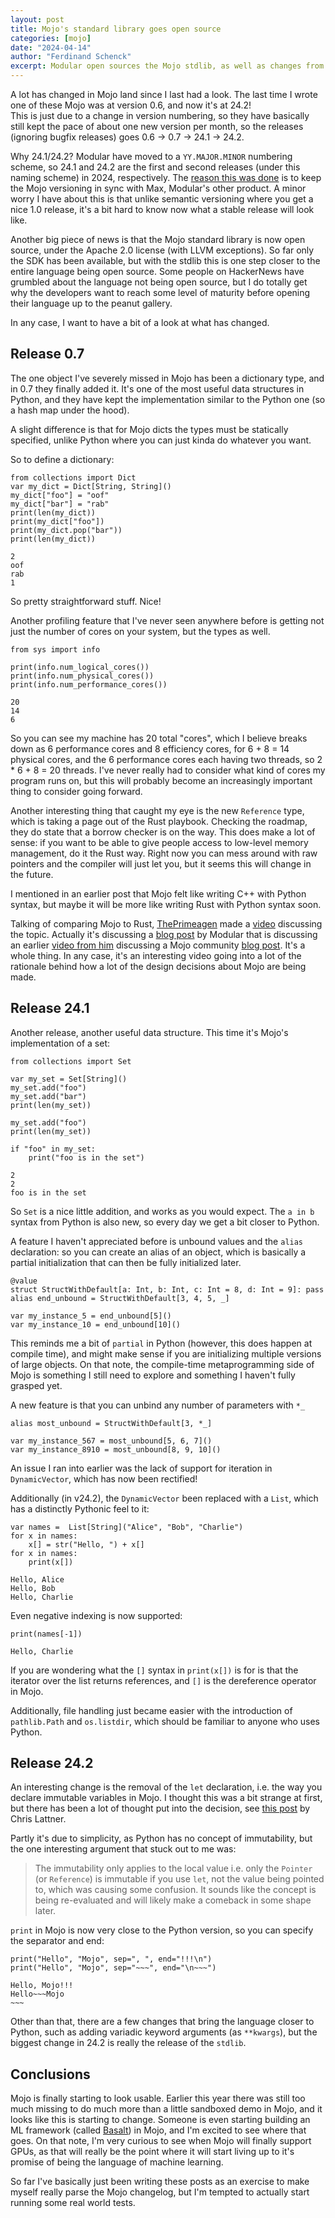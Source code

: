 ```yaml
---
layout: post
title: Mojo's standard library goes open source
categories: [mojo]
date: "2024-04-14"
author: "Ferdinand Schenck"
excerpt: Modular open sources the Mojo stdlib, as well as changes from version 0.7 up to the current 24.2 (new numbering scheme). 
---
```


A lot has changed in Mojo land since I last had a look. The last time I wrote one of these Mojo was at version 0.6, and now it's at 24.2!  
This is just due to a change in version numbering, so they have basically still kept the pace of about one new version per month, so the releases (ignoring bugfix releases) goes 0.6 -> 0.7 -> 24.1 -> 24.2.  

Why 24.1/24.2? Modular have moved to a `YY.MAJOR.MINOR` numbering scheme, so 24.1 and 24.2 are the first and second releases (under this naming scheme) in 2024, respectively. The [reason this was done](https://www.modular.com/blog/max-is-here-what-does-that-mean-for-mojo) is to keep the Mojo versioning in sync with Max, Modular's other product. A minor worry I have about this is that unlike semantic versioning where you get a nice 1.0 release, it's a bit hard to know now what a stable release will look like.   

Another big piece of news is that the Mojo standard library is now open source, under the Apache 2.0 license (with LLVM exceptions). So far only the SDK has been available, but with the stdlib this is one step closer to the entire language being open source. Some people on HackerNews have grumbled about the language not being open source, but I do totally get why the developers want to reach some level of maturity before opening their language up to the peanut gallery.

In any case, I want to have a bit of a look at what has changed. 

## Release 0.7 

The one object I've severely missed in Mojo has been a dictionary type, and in 0.7 they finally added it. It's one of the most useful data structures in Python, and they have kept the implementation similar to the Python one (so a hash map under the hood). 

A slight difference is that for Mojo dicts the types must be statically specified, unlike Python where you can just kinda do whatever you want. 

So to define a dictionary: 


```mojo
from collections import Dict
var my_dict = Dict[String, String]()
my_dict["foo"] = "oof"
my_dict["bar"] = "rab"
print(len(my_dict))      
print(my_dict["foo"])      
print(my_dict.pop("bar"))  
print(len(my_dict))      
```

    2
    oof
    rab
    1


So pretty straightforward stuff. Nice!

Another profiling feature that I've never seen anywhere before is getting not just the number of cores on your system, but the types as well. 


```mojo
from sys import info

print(info.num_logical_cores())
print(info.num_physical_cores())
print(info.num_performance_cores())
```

    20
    14
    6


So you can see my machine has 20 total "cores", which I believe breaks down as 6 performance cores and 8 efficiency cores, for 6 + 8 = 14 physical cores, and the 6 performance cores each having two threads, so 2 * 6 + 8 = 20 threads. I've never really had to consider what kind of cores my program runs on, but this will probably become an increasingly important thing to consider going forward. 

Another interesting thing that caught my eye is the new `Reference` type, which is taking a page out of the Rust playbook. Checking the roadmap, they do state that a borrow checker is on the way. This does make a lot of sense: if you want to be able to give people access to low-level memory management, do it the Rust way. Right now you can mess around with raw pointers and the compiler will just let you, but it seems this will change in the future. 

I mentioned in an earlier post that Mojo felt like writing C++ with Python syntax, but maybe it will be more like writing Rust with Python syntax soon. 

Talking of comparing Mojo to Rust, [ThePrimeagen](https://twitter.com/ThePrimeagen) made a [video](https://www.youtube.com/watch?v=MDblUyz0PtQ) discussing the topic. Actually it's discussing a [blog post](https://www.modular.com/blog/mojo-vs-rust-is-mojo-faster-than-rust) by Modular that is discussing an earlier [video from him](https://www.youtube.com/watch?v=kmmqHV26Ukg) discussing a Mojo community [blog post](https://www.modular.com/blog/outperforming-rust-benchmarks-with-mojo). It's a whole thing. In any case, it's an interesting video going into a lot of the rationale behind how a lot of the design decisions about Mojo are being made.  

## Release 24.1

Another release, another useful data structure. This time it's Mojo's implementation of a set: 


```mojo
from collections import Set

var my_set = Set[String]()
my_set.add("foo")
my_set.add("bar")
print(len(my_set))

my_set.add("foo")
print(len(my_set))

if "foo" in my_set:
    print("foo is in the set")
```

    2
    2
    foo is in the set


So `Set` is a nice little addition, and works as you would expect. 
The `a in b` syntax from Python is also new, so every day we get a bit closer to Python. 


A feature I haven't appreciated before is unbound values and the `alias` declaration: so you can create an alias of an object, which is basically a partial initialization that can then be fully initialized later. 


```mojo
@value
struct StructWithDefault[a: Int, b: Int, c: Int = 8, d: Int = 9]: pass
alias end_unbound = StructWithDefault[3, 4, 5, _]

var my_instance_5 = end_unbound[5]()
var my_instance_10 = end_unbound[10]()
```

This reminds me a bit of `partial` in Python (however, this does happen at compile time), and might make sense if you are initializing multiple versions of large objects. On that note, the compile-time metaprogramming side of Mojo is something I still need to explore and something I haven't fully grasped yet.  

A new feature is that you can unbind any number of parameters with `*_`


```mojo
alias most_unbound = StructWithDefault[3, *_]

var my_instance_567 = most_unbound[5, 6, 7]()
var my_instance_8910 = most_unbound[8, 9, 10]()
```

An issue I ran into earlier was the lack of support for iteration in `DynamicVector`, which has now been rectified! 

Additionally (in v24.2), the `DynamicVector` been replaced with a `List`, which has a distinctly Pythonic feel to it: 


```mojo
var names =  List[String]("Alice", "Bob", "Charlie")
for x in names:
    x[] = str("Hello, ") + x[]
for x in names:
    print(x[])

```

    Hello, Alice
    Hello, Bob
    Hello, Charlie


Even negative indexing is now supported: 



```mojo
print(names[-1])
```

    Hello, Charlie


If you are wondering what the `[]` syntax in `print(x[])` is for is that the iterator over the list returns references, and `[]` is the dereference operator in Mojo. 

Additionally, file handling just became easier with the introduction of `pathlib.Path` and `os.listdir`, which should be familiar to anyone who uses Python. 


## Release 24.2

An interesting change is the removal of the `let` declaration, i.e. the way you declare immutable variables in Mojo. I thought this was a bit strange at first, but there has been a lot of thought put into the decision, see [this post](https://github.com/modularml/mojo/blob/main/proposals/remove-let-decls.md) by Chris Lattner. 

Partly it's due to simplicity, as Python has no concept of immutability, but the one interesting argument that stuck out to me was: 
> The immutability only applies to the local value
i.e. only the `Pointer` (or `Reference`) is immutable if you use `let`, not the value being pointed to, which was causing some confusion. It sounds like the concept is being re-evaluated and will likely make a comeback in some shape later. 


`print` in Mojo is now very close to the Python version, so you can specify the separator and end:  


```mojo
print("Hello", "Mojo", sep=", ", end="!!!\n") 
print("Hello", "Mojo", sep="~~~", end="\n~~~") 
```

    Hello, Mojo!!!
    Hello~~~Mojo
    ~~~

Other than that, there are a few changes that bring the language closer to Python, such as adding variadic keyword arguments (as `**kwargs`), but the biggest change in 24.2 is really the release of the `stdlib`. 

## Conclusions

Mojo is finally starting to look usable. Earlier this year there was still too much missing to do much more than a little sandboxed demo in Mojo, and it looks like this is starting to change. Someone is even starting building an ML framework (called [Basalt](https://github.com/basalt-org/basalt)) in Mojo, and I'm excited to see where that goes. On that note, I'm very curious to see when Mojo will finally support GPUs, as that will really be the point where it will start living up to it's promise of being the language of machine learning. 

So far I've basically just been writing these posts as an exercise to make myself really parse the Mojo changelog, but I'm tempted to actually start running some real world tests. 

